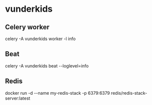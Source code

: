 # vunderkids
## Celery worker
celery -A vunderkids worker -l info

## Beat
celery -A vunderkids beat --loglevel=info


## Redis 
docker run -d --name my-redis-stack -p 6379:6379  redis/redis-stack-server:latest